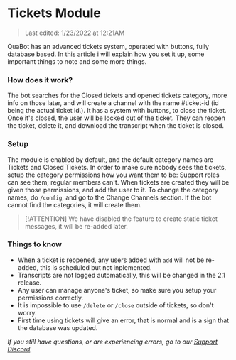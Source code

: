 # Tickets Module

> Last edited: 1/23/2022 at 12:21AM

QuaBot has an advanced tickets system, operated with buttons, fully database based. In this article i will explain how you set it up, some important things to note and some more things.

### How does it work?
The bot searches for the Closed tickets and opened tickets category, more info on those later, and will create a channel with the name #ticket-id (id being the actual ticket id.). It has a system with buttons, to close the ticket. Once it's closed, the user will be locked out of the ticket. They can reopen the ticket, delete it, and download the transcript when the ticket is closed.

### Setup
The module is enabled by default, and the default category names are Tickets and Closed Tickets. In order to make sure nobody sees the tickets, setup the category permissions how you want them to be: Support roles can see them; regular members can't. When tickets are created they will be given those permissions, and add the user to it. To change the category names, do `/config`, and go to the Change Channels section. If the bot cannot find the categories, it will create them. 
> [!ATTENTION]
> We have disabled the feature to create static ticket messages, it will be re-added later.

### Things to know
* When a ticket is reopened, any users added with `add` will not be re-added, this is scheduled but not inplemented.
* Transcripts are not logged automatically, this will be changed in the 2.1 release.
* Any user can manage anyone's ticket, so make sure you setup your permissions correctly.
* It is impossible to use `/delete` or `/close` outside of tickets, so don't worry.
* First time using tickets will give an error, that is normal and is a sign that the database was updated.

*If you still have questions, or are experiencing errors, go to our [Support Discord](https://discord.quabot.net).*